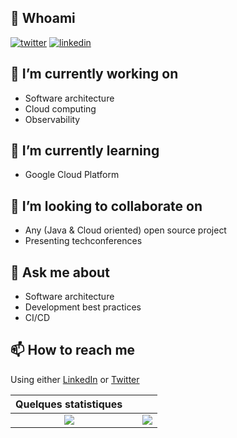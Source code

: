 ## :man: Whoami 
[![twitter](https://img.shields.io/badge/twitter--lightgrey?style=social&logo=twitter)](https://twitter.com/touret_alex)
[![linkedin](https://img.shields.io/badge/linkedin--lightgrey?style=social&logo=linkedin)](https://www.linkedin.com/in/atouret/)


## 🔭 I’m currently working on 
* Software architecture
* Cloud computing
* Observability 

## 🌱 I’m currently learning 
* Google Cloud Platform

## 👯 I’m looking to collaborate on 
* Any (Java & Cloud oriented) open source project 
* Presenting techconferences
 
## 💬 Ask me about 
* Software architecture
* Development best practices
* CI/CD

## 📫 How to reach me
Using either [LinkedIn](https://www.linkedin.com/in/atouret/) or [Twitter](https://twitter.com/touret_alex)


| Quelques statistiques | | |
| :---: |:---:| :---:|
| ![](https://github-readme-stats.vercel.app/api/top-langs/?username=alexandre-touret&theme=radical&hide_langs_below=8&count_private=true)     |  | ![](https://github-readme-stats.vercel.app/api?username=alexandre-touret&show_icons=true&theme=radical&count_private=true) |

